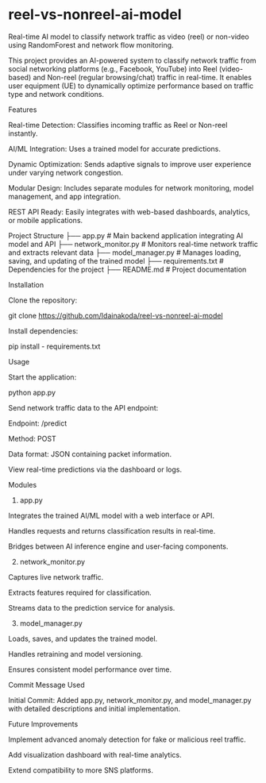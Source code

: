 # reel-vs-nonreel-ai-model
Real-time AI model to classify network traffic as video (reel) or non-video using RandomForest and network flow monitoring.


This project provides an AI-powered system to classify network traffic from social networking platforms (e.g., Facebook, YouTube) into Reel (video-based) and Non-reel (regular browsing/chat) traffic in real-time. It enables user equipment (UE) to dynamically optimize performance based on traffic type and network conditions.

Features

Real-time Detection: Classifies incoming traffic as Reel or Non-reel instantly.

AI/ML Integration: Uses a trained model for accurate predictions.

Dynamic Optimization: Sends adaptive signals to improve user experience under varying network congestion.

Modular Design: Includes separate modules for network monitoring, model management, and app integration.

REST API Ready: Easily integrates with web-based dashboards, analytics, or mobile applications.

Project Structure
├── app.py                # Main backend application integrating AI model and API
├── network_monitor.py    # Monitors real-time network traffic and extracts relevant data
├── model_manager.py      # Manages loading, saving, and updating of the trained model
├── requirements.txt      # Dependencies for the project
├── README.md             # Project documentation


Installation

Clone the repository:

git clone https://github.com/Idainakoda/reel-vs-nonreel-ai-model


Install dependencies:

pip install - requirements.txt



Usage

Start the application:

python app.py


Send network traffic data to the API endpoint:

Endpoint: /predict

Method: POST

Data format: JSON containing packet information.

View real-time predictions via the dashboard or logs.

Modules
1. app.py

Integrates the trained AI/ML model with a web interface or API.

Handles requests and returns classification results in real-time.

Bridges between AI inference engine and user-facing components.

2. network_monitor.py

Captures live network traffic.

Extracts features required for classification.

Streams data to the prediction service for analysis.

3. model_manager.py

Loads, saves, and updates the trained model.

Handles retraining and model versioning.

Ensures consistent model performance over time.

Commit Message Used

Initial Commit: Added app.py, network_monitor.py, and model_manager.py with detailed descriptions and initial implementation.

Future Improvements

Implement advanced anomaly detection for fake or malicious reel traffic.

Add visualization dashboard with real-time analytics.

Extend compatibility to more SNS platforms.
